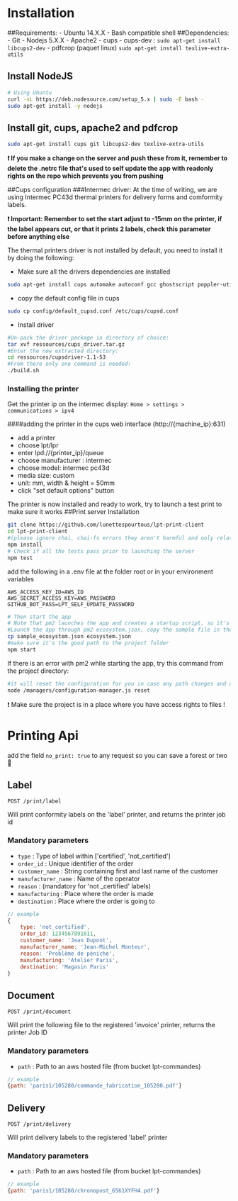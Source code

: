 # Installation #

##Requirements:
	- Ubuntu 14.X.X
	- Bash compatible shell
##Dependencies:
	- Git
	- Nodejs 5.X.X
	- Apache2
	- cups
	- cups-dev : `sudo apt-get install libcups2-dev`
	- pdfcrop (paquet linux) `sudo apt-get install texlive-extra-utils`

## Install NodeJS

```bash
# Using Ubuntu
curl -sL https://deb.nodesource.com/setup_5.x | sudo -E bash -
sudo apt-get install -y nodejs
```

## Install git, cups, apache2 and pdfcrop
```bash
sudo apt-get install cups git libcups2-dev texlive-extra-utils 
```

**:exclamation: If you make a change on the server and push these from it, remember to delete the .netrc file that's used to self update the app with readonly rights on the repo which prevents you from pushing**

##Cups configuration
###Intermec driver:
At the time of writing, we are using Intermec PC43d thermal printers for delivery forms and comformity labels.

**:exclamation: Important: Remember to set the start adjust to -15mm on the printer, if the label appears cut, or that it prints 2 labels, check this parameter before anything else**

The thermal printers driver is not installed by default, you need to install it by doing the following:

- Make sure all the drivers dependencies are installed

```bash
sudo apt-get install cups automake autoconf gcc ghostscript poppler-utils netpbm
```
- copy the default config file in cups

```bash
sudo cp config/default_cupsd.conf /etc/cups/cupsd.conf
```
- Install driver
```bash
#Un-pack the driver package in directory of choice:
tar xvf ressources/cups_driver.tar.gz
#Enter the new extracted directory:
cd ressources/cupsdriver-1.1-53
#From there only one command is needed:
./build.sh
```

### Installing the printer
Get the printer ip on the intermec display: `Home > settings > communications > ipv4`

####adding the printer in the cups web interface (http://{machine_ip}:631)

- add a printer
- choose lpt/lpr
- enter  lpd://{printer_ip}/queue
- choose manufacturer : intermec
- choose model: intermec pc43d
- media size: custom
- unit: mm, width & height = 50mm
- click "set default options" button

The printer is now installed and ready to work, try to launch a test print to make sure it works
##Print server Installation
```bash
git clone https://github.com/lunettespourtous/lpt-print-client
cd lpt-print-client
#(please ignore chai, chai-fs errors they aren't harmful and only related to tests)
npm install
# Check if all the tests pass prior to launching the server
npm test
```
add the following in a .env file at the folder root or in your environment variables

```
AWS_ACCESS_KEY_ID=AWS_ID
AWS_SECRET_ACCESS_KEY=AWS_PASSWORD
GITHUB_BOT_PASS=LPT_SELF_UPDATE_PASSWORD
```
```bash
# Then start the app
# Note that pm2 launches the app and creates a startup script, so it's not necessary to relaunch the server when the machine reboots, you can check the status of the app using 'sudo pm2 list'
#Launch the app through pm2 ecosystem.json, copy the sample file in the project directory
cp sample_ecosystem.json ecosystem.json
#make sure it's the good path to the project folder
npm start
```
If there is an error with pm2 while starting the app, try this command from the project directory:
```bash
#it will reset the configuration for you in case any path changes and on first install
node /managers/configuration-manager.js reset
```
:exclamation: Make sure the project is in a place where you have access rights to files !
# Printing Api #

add the field `no_print: true` to any request so you can save a forest or two :deciduous_tree:

## Label

	POST /print/label

Will print conformity labels on the 'label' printer, and returns the printer job id

### Mandatory parameters

- `type` : Type of label within ['certified', 'not_certified']
- `order_id` : Unique identifier of the order
- `customer_name` : String containing first and last name of the customer
- `manufacturer_name` : Name of the operator
- `reason` : (mandatory for 'not _certified' labels)
- `manufacturing` : Place where the order is made
- `destination` : Place where the order is going to


```javascript
// example
{
	type: 'not_certified',
	order_id: 1234567891011,
	customer_name: 'Jean Dupont',
	manufacturer_name: 'Jean-Michel Monteur',
	reason: 'Problème de péniche',
	manufacturing: 'Atelier Paris',
	destination: 'Magasin Paris'
}
```
## Document

	POST /print/document

Will print the following file to the registered 'invoice' printer, returns the printer Job ID

### Mandatory parameters

- `path` : Path to an aws hosted file (from bucket lpt-commandes)
```javascript
// example
{path: 'paris1/105280/commande_fabrication_105280.pdf'}
```
## Delivery

	POST /print/delivery

Will print delivery labels to the registered 'label' printer

### Mandatory parameters

- `path` : Path to an aws hosted file (from bucket lpt-commandes)
```javascript
// example
{path: 'paris1/105280/chronopost_6561XYFH4.pdf'}
```
